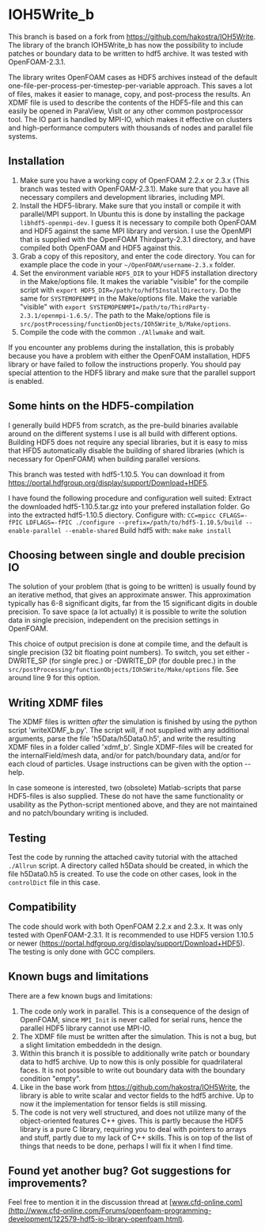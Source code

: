 IOH5Write_b
===========

This branch is based on a fork from https://github.com/hakostra/IOH5Write. The library of the branch IOH5Write_b has now the possibility to include patches or boundary data to be written to hdf5 archive. It was tested with OpenFOAM-2.3.1.

The library writes OpenFOAM cases as HDF5 archives instead of the default one-file-per-process-per-timestep-per-variable approach. This saves a lot of files, makes it easier to manage, copy, and post-process the results. An XDMF file is used to describe the contents of the HDF5-file and this can easily be opened in ParaView, VisIt or any other common postprocessor tool. The IO part is handled by MPI-IO, which makes it effective on clusters and high-performance computers with thousands of nodes and parallel file systems.


Installation
------------
1. Make sure you have a working copy of OpenFOAM 2.2.x or 2.3.x (This branch was tested with OpenFOAM-2.3.1). Make sure that you have all necessary compilers and development libraries, including MPI. 
2. Install the HDF5-library. Make sure that you install or compile it with parallel/MPI support. In Ubuntu this is done by installing the package ``libhdf5-openmpi-dev``. I guess it is necessary to compile both OpenFOAM and HDF5 against the same MPI library and version. I use the OpenMPI that is supplied with the OpenFOAM Thirdparty-2.3.1 directory, and have compiled both OpenFOAM and HDF5 against this.
3. Grab a copy of this repository, and enter the code directory. You can for example place the code in your ``~/OpenFOAM/username-2.3.x`` folder.
4. Set the environment variable ``HDF5_DIR`` to your HDF5 installation directory in the Make/options file. It makes the variable "visible" for the compile script with ``export HDF5_DIR=/path/to/hdf5InstallDirectory``. Do the same for ``SYSTEMOPENMPI`` in the Make/options file. Make the variable "visible" with ``export SYSTEMOPENMPI=/path/to/ThirdParty-2.3.1/openmpi-1.6.5/``. The path to the Make/options file is ``src/postProcessing/functionObjects/IOh5Write_b/Make/options``.
5. Compile the code with the common ``./Allwmake`` and wait.

If you encounter any problems during the installation, this is probably because you have a problem with either the OpenFOAM installation, HDF5 library or have failed to follow the instructions properly. You should pay special attention to the HDF5 library and make sure that the parallel support is enabled.


Some hints on the HDF5-compilation
----------------------------------
I generally build HDF5 from scratch, as the pre-build binaries available around on the different systems I use is all build with different options. Building HDF5 does not require any special libraries, but it is easy to miss that HFD5 automatically disable the building of shared libraries (which is necessary for OpenFOAM) when building parallel versions.

This branch was tested with hdf5-1.10.5. You can download it from https://portal.hdfgroup.org/display/support/Download+HDF5.

I have found the following procedure and configuration well suited:
Extract the downloaded hdf5-1.10.5.tar.gz into your prefered installation folder.
Go into the extracted hdf5-1.10.5 diectory.
Configure with:
``CC=mpicc CFLAGS=-fPIC LDFLAGS=-fPIC ./configure --prefix=/path/to/hdf5-1.10.5/build --enable-parallel --enable-shared``
Build hdf5 with: 
``make``
``make install``


Choosing between single and double precision IO
-----------------------------------------------
The solution of your problem (that is going to be written) is usually found by an iterative method, that gives an approximate answer. This approximation typically has 6-8 significant digits, far from the 15 significant digits in double precision. To save space (a lot actually) it is possible to write the solution data in single precision, independent on the precision settings in OpenFOAM.

This choice of output precision is done at compile time, and the default is single precision (32 bit floating point numbers). To switch, you set either -DWRITE_SP (for single prec.) or -DWRITE_DP (for double prec.) in the ``src/postProcessing/functionObjects/IOh5Write/Make/options`` file. See around line 9 for this option.


Writing XDMF files
------------------
The XDMF files is written *after* the simulation is finished by using the python script 'writeXDMF_b.py'. The script will, if not supplied with any additional arguments, parse the file 'h5Data/h5Data0.h5', and write the resulting XDMF files in a folder called 'xdmf_b'. Single XDMF-files will be created for the internalField/mesh data, and/or for patch/boundary data, and/or for each cloud of particles. Usage instructions can be given with the option --help.

In case someone is interested, two (obsolete) Matlab-scripts that parse HDF5-files is also supplied. These do not have the same functionality or usability as the Python-script mentioned above, and they are not maintained and no patch/boundary writing is included.


Testing
-------
Test the code by running the attached cavity tutorial with the attached ``./Allrun`` script. A directory called h5Data should be created, in which the file h5Data0.h5 is created. To use the code on other cases, look in the ``controlDict`` file in this case.


Compatibility
-------------
The code should work with both OpenFOAM 2.2.x and 2.3.x. It was only tested with OpenFOAM-2.3.1. It is recommended to use HDF5 version 1.10.5 or newer (https://portal.hdfgroup.org/display/support/Download+HDF5). The testing is only done with GCC compilers.


Known bugs and limitations
--------------------------
There are a few known bugs and limitations:

1. The code only work in parallel. This is a consequence of the design of OpenFOAM, since ``MPI_Init`` is never called for serial runs, hence the parallel HDF5 library cannot use MPI-IO.
2. The XDMF file must be written after the simulation. This is not a bug, but a slight limitation embeddedn in the design.
3. Within this branch it is possible to additionally write patch or boundary data to hdf5 archive. Up to now this is only possible for quadrilateral faces. It is not possible to write out boundary data with the boundary condition "empty".
4. Like in the base work from https://github.com/hakostra/IOH5Write, the library is able to write scalar and vector fields to the hdf5 archive. Up to now it the implementation for tensor fields is still missing.
5. The code is not very well structured, and does not utilize many of the object-oriented features C++ gives. This is partly because the HDF5 library is a pure C library, requiring you to deal with pointers to arrays and stuff, partly due to my lack of C++ skills. This is on top of the list of things that needs to be done, perhaps I will fix it when I find time.


Found yet another bug? Got suggestions for improvements?
----------------------------------------------
Feel free to mention it in the discussion thread at [www.cfd-online.com](http://www.cfd-online.com/Forums/openfoam-programming-development/122579-hdf5-io-library-openfoam.html).

